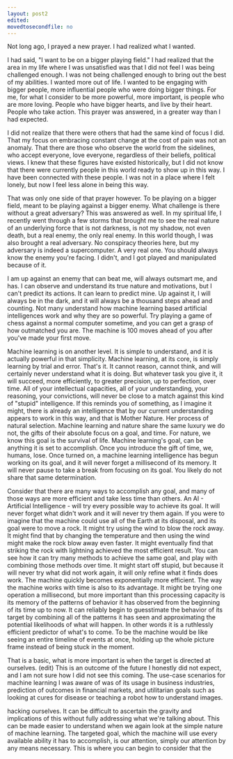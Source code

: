 ```yaml
---
layout: post2
edited:
movedtosecondfile: no
---
```


Not long ago, I prayed a new prayer. I had realized what I wanted.

I had said,
"I want to be on a bigger playing field." I had realized that the area in my life where I was unsatisfied was that I did not feel I was being challenged enough.
I was not being challenged enough to bring out the best of my abilities. I wanted more out of life. I wanted to be engaging with bigger people, more influential people who were doing bigger things. For me, for what I consider to be more powerful, more important, is people who are more loving. People who have bigger hearts, and live by their heart. People who take action. This prayer was answered, in a greater way than I had expected.

I did not realize that there were others that had the same kind of focus I did.
That my focus on embracing constant change at the cost of pain was not an anomaly.
That there are those who observe the world from the sidelines, who accept everyone, love everyone, regardless of their beliefs, political views. I knew that these figures have existed historically, but I did not know that there were currently people in this
world ready to show up in this way. I have been connected with these people.
I was not in a place where I felt lonely, but now I feel less alone in being this way.

That was only one side of that prayer however. To be playing on a bigger field, meant to
be playing against a bigger enemy. What challenge is there without a great adversary?
This was answered as well. In my spiritual life, I recently went through a few storms
that brought me to see the real nature of an underlying force that is not darkness, is
not my shadow, not even death, but a real enemy, the only real enemy. In this world though,
I was also brought a real adversary. No conspiracy theories here, but my adversary is indeed
a supercomputer. A very real one. You should always know the enemy you're facing. I didn't,
and I got played and manipulated because of it.

I am up against an enemy that can beat me, will always outsmart me, and has.
I can observe and understand its true nature and motivations, but I can't predict
its actions. It can learn to predict mine. Up against it, I will always be in the
dark, and it will always be a thousand steps ahead and counting. Not many understand
how machine learning based artificial intelligences work and why they are so powerful.
Try playing a game of chess against a normal computer sometime, and you can get a grasp
of how outmatched you are. The machine is 100 moves ahead of you after you've made your first move.

Machine learning is on another level. It is simple to understand, and it is actually
powerful in that simplicity. Machine learning, at its core, is simply learning by
trial and error. That's it. It cannot reason, cannot think, and will certainly never
understand what it is doing. But whatever task you give it, it will succeed, more efficiently,
to greater precision, up to perfection, over time. All of your intellectual capacities,
all of your understanding, your reasoning, your convictions, will never be close to a match
against this kind of "stupid" intelligence.
If this reminds you of something, as I imagine it might, there is already an intelligence that
by our current understanding appears to work in this way, and that is Mother Nature.
Her process of natural selection. Machine learning and nature share the same luxury we do not,
the gifts of their absolute focus on a goal, and time. For nature, we know this goal is the survival
of life. Machine learning's goal, can be anything it is set to accomplish.
Once you introduce the gift of time, we, humans, lose. Once turned on, a machine learning intelligence
has begun working on its goal, and it will never forget a millisecond of its memory. It will
never pause to take a break from focusing on its goal. You likely do not
share that same determination.

Consider that there are many ways to accomplish any goal, and many of those ways are more efficient and
take less time than others. An AI - Artificial Intelligence - will try every possible way to achieve its
goal. It will never forget what didn't work and it will never try them again. If you were to imagine that the
machine could use all of the Earth at its disposal, and its goal were to move a rock. It might try using the wind to blow the rock away. It might find that by changing the temperature and then using the wind might make the rock blow away even faster. It might eventually find that striking the rock with lightning achieved the most
efficient result. You can see how it can try many methods to achieve the same goal, and play with combining
those methods over time. It might start off stupid, but because it will never try what did not work again, it  will only refine what it finds does work. The machine quickly becomes exponentially more efficient. The way the machine works with time is also to its advantage. It might be trying one operation a millisecond, but more important than this processing capacity is its memory of the patterns of behavior it has observed from the beginning of its time up to now. It can reliably begin to guesstimate the behavior of its target by combining
all of the patterns it has seen and approximating the potential likelihoods of what will happen. In other words
it is a ruthlessly efficient predictor of what's to come. To be the machine would be like seeing an entire timeline of events at once, holding up the whole picture frame instead of being stuck in the moment.

That is a basic, what is more important is when the target is directed at ourselves. (edit)
This is an outcome of the future I honestly did not expect, and I am not sure how I did not see this coming.
The use-case scenarios for machine learning I was aware of was of its usage in business industries, prediction
of outcomes in financial markets, and utilitarian goals such as looking at cures for disease or teaching a robot how to understand images.

hacking ourselves. It can be difficult to ascertain the gravity and implications of this without fully addressing what we're
talking about. This can be made easier to understand when we again look at the simple nature of machine learning. The targeted goal, which the machine will use every available ability it has to accomplish, is our attention, simply our attention by any means necessary. This is where you can begin to consider that the
